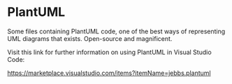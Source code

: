 # PlantUML
Some files containing PlantUML code, one of the best ways of representing UML diagrams that exists. Open-source and magnificent.



Visit this link for further information on using PlantUML in Visual Studio Code:

https://marketplace.visualstudio.com/items?itemName=jebbs.plantuml